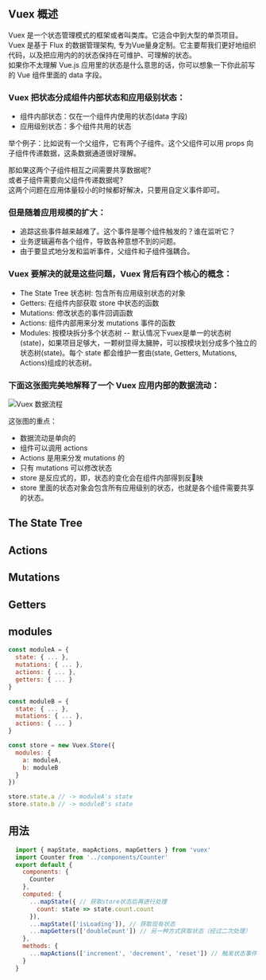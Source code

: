 ## Vuex 概述
Vuex 是一个状态管理模式的框架或者叫类库。它适合中到大型的单页项目。Vuex 是基于 Flux 的数据管理架构, 专为Vue量身定制。它主要帮我们更好地组织代码，以及把应用内的的状态保持在可维护、可理解的状态。  
如果你不太理解 Vue.js 应用里的状态是什么意思的话，你可以想象一下你此前写的 Vue 组件里面的 data 字段。

### Vuex 把状态分成**组件内部状态**和**应用级别状态**：

- 组件内部状态：仅在一个组件内使用的状态(data 字段)
- 应用级别状态：多个组件共用的状态  

举个例子：比如说有一个父组件，它有两个子组件。这个父组件可以用 props 向子组件传递数据，这条数据通道很好理解。

那如果这两个子组件相互之间需要共享数据呢?  
或者子组件需要向父组件传递数据呢?  
这两个问题在应用体量较小的时候都好解决，只要用自定义事件即可。  

### 但是随着应用规模的扩大：

- 追踪这些事件越来越难了。这个事件是哪个组件触发的？谁在监听它？
- 业务逻辑遍布各个组件，导致各种意想不到的问题。
- 由于要显式地分发和监听事件，父组件和子组件强耦合。

### Vuex 要解决的就是这些问题，Vuex 背后有四个核心的概念：

- The State Tree 状态树: 包含所有应用级别状态的对象
- Getters: 在组件内部获取 store 中状态的函数
- Mutations: 修改状态的事件回调函数
- Actions: 组件内部用来分发 mutations 事件的函数
- Modules: 按模块拆分多个状态树 -- 默认情况下vuex是单一的状态树(state)，如果项目足够大，一颗树显得太臃肿，可以按模块划分成多个独立的状态树(state)。每个 state 都会维护一套由(state, Getters, Mutations, Actions)组成的状态树。

### 下面这张图完美地解释了一个 Vuex 应用内部的数据流动：

![Vuex 数据流程](https://segmentfault.com/img/bVvcIk)  

这张图的重点：

- 数据流动是单向的
- 组件可以调用 actions
- Actions 是用来分发 mutations 的
- 只有 mutations 可以修改状态
- store 是反应式的，即，状态的变化会在组件内部得到反映
- store 里面的状态对象会包含所有应用级别的状态，也就是各个组件需要共享的状态。


## The State Tree
## Actions
## Mutations
## Getters

## modules
```javascript
const moduleA = {
  state: { ... },
  mutations: { ... },
  actions: { ... },
  getters: { ... }
}

const moduleB = {
  state: { ... },
  mutations: { ... },
  actions: { ... }
}

const store = new Vuex.Store({
  modules: {
    a: moduleA,
    b: moduleB
  }
})

store.state.a // -> moduleA's state
store.state.b // -> moduleB's state
```
## 用法
```js
  import { mapState, mapActions, mapGetters } from 'vuex'
  import Counter from '../components/Counter'
  export default {
    components: {
      Counter
    },
    computed: {
      ...mapState({ // 获取store状态后再进行处理
        count: state => state.count.count
      }),
      ...mapState(['isLoading']), // 获取现有状态
      ...mapGetters(['doubleCount']) // 另一种方式获取状态（经过二次处理）
    },
    methods: {
      ...mapActions(['increment', 'decrement', 'reset']) // 触发状态事件
    }
  }
```
